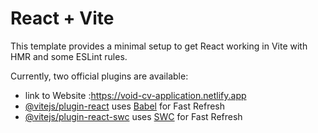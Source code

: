 # React + Vite

This template provides a minimal setup to get React working in Vite with HMR and some ESLint rules.

Currently, two official plugins are available:
- link to Website :https://void-cv-application.netlify.app
- [@vitejs/plugin-react](https://github.com/vitejs/vite-plugin-react/blob/main/packages/plugin-react/README.md) uses [Babel](https://babeljs.io/) for Fast Refresh
- [@vitejs/plugin-react-swc](https://github.com/vitejs/vite-plugin-react-swc) uses [SWC](https://swc.rs/) for Fast Refresh
